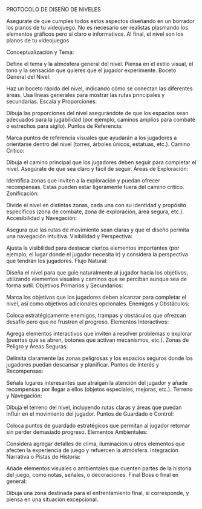 PROTOCOLO DE DISEÑO DE NIVELES

Asegurate de que cumples todos estos aspectos diseñando en un borrador los planos de tu videojuego. No es necesario ser realistas plasmando los elementos gráficos pero sí claro e informativos. Al final, el nivel son los planos de tu videojuegos

Conceptualización y Tema:

Define el tema y la atmósfera general del nivel. Piensa en el estilo visual, el tono y la sensación que quieres que el jugador experimente.
Boceto General del Nivel:

Haz un boceto rápido del nivel, indicando cómo se conectan las diferentes áreas. Usa líneas generales para mostrar las rutas principales y secundarias.
Escala y Proporciones:

Dibuja las proporciones del nivel asegurándote de que los espacios sean adecuados para la jugabilidad (por ejemplo, caminos amplios para combate o estrechos para sigilo).
Puntos de Referencia:

Marca puntos de referencia visuales que ayudarán a los jugadores a orientarse dentro del nivel (torres, árboles únicos, estatuas, etc.).
Camino Crítico:

Dibuja el camino principal que los jugadores deben seguir para completar el nivel. Asegúrate de que sea claro y fácil de seguir.
Áreas de Exploración:

Identifica zonas que inviten a la exploración y puedan ofrecer recompensas. Estas pueden estar ligeramente fuera del camino crítico.
Zonificación:

Divide el nivel en distintas zonas, cada una con su identidad y propósito específicos (zona de combate, zona de exploración, área segura, etc.).
Accesibilidad y Navegación:

Asegura que las rutas de movimiento sean claras y que el diseño permita una navegación intuitiva.
Visibilidad y Perspectiva:

Ajusta la visibilidad para destacar ciertos elementos importantes (por ejemplo, el lugar donde el jugador necesita ir) y considera la perspectiva que tendrán los jugadores.
Flujo Natural:

Diseña el nivel para que guíe naturalmente al jugador hacia los objetivos, utilizando elementos visuales y caminos que se perciban aunque sea de forma sutil.
Objetivos Primarios y Secundarios:

Marca los objetivos que los jugadores deben alcanzar para completar el nivel, así como objetivos adicionales opcionales.
Enemigos y Obstáculos:

Coloca estratégicamente enemigos, trampas y obstáculos que ofrezcan desafío pero que no frustren el progreso.
Elementos Interactivos:

Agrega elementos interactivos que inviten a resolver problemas o explorar (puertas que se abren, botones que activan mecanismos, etc.).
Zonas de Peligro y Áreas Seguras:

Delimita claramente las zonas peligrosas y los espacios seguros donde los jugadores puedan descansar y planificar.
Puntos de Interés y Recompensas:

Señala lugares interesantes que atraigan la atención del jugador y añade recompensas por llegar a ellos (objetos especiales, mejoras, etc.).
Terreno y Navegación:

Dibuja el terreno del nivel, incluyendo rutas claras y áreas que puedan influir en el movimiento del jugador.
Puntos de Guardado o Control:

Coloca puntos de guardado estratégicos que permitan al jugador retomar sin perder demasiado progreso.
Elementos Ambientales:

Considera agregar detalles de clima, iluminación u otros elementos que afecten la experiencia de juego y refuercen la atmósfera.
Integración Narrativa o Pistas de Historia:

Añade elementos visuales o ambientales que cuenten partes de la historia del juego, como notas, señales, o decoraciones.
Final Boss o final en general:

Dibuja una zona destinada para el enfrentamiento final, si corresponde, y piensa en una situación excepcional.
